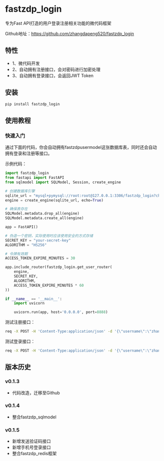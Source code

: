 # fastzdp_login

专为Fast API打造的用户登录注册相关功能的微代码框架

Github地址：https://github.com/zhangdapeng520/fastzdp_login

## 特性

- 1、微代码开发
- 2、自动拥有注册接口，会对密码进行加密处理
- 3、自动拥有登录接口，会返回JWT Token

## 安装

```bash
pip install fastzdp_login
```

## 使用教程

### 快速入门

通过下面的代码，你会自动拥有fastzdpusermodel这张数据库表，同时还会自动拥有登录和注册等接口。

示例代码：

```python
import fastzdp_login
from fastapi import FastAPI
from sqlmodel import SQLModel, Session, create_engine

# 创建数据库引擎
sqlite_url = "mysql+pymysql://root:root@127.0.0.1:3306/fastzdp_login?charset=utf8mb4"
engine = create_engine(sqlite_url, echo=True)

# 确保表存在
SQLModel.metadata.drop_all(engine)
SQLModel.metadata.create_all(engine)

app = FastAPI()

# 伪造一个密钥，实际使用时应该使用安全的方式存储
SECRET_KEY = "your-secret-key"
ALGORITHM = "HS256"

# 令牌有效期
ACCESS_TOKEN_EXPIRE_MINUTES = 30

app.include_router(fastzdp_login.get_user_router(
    engine,
    SECRET_KEY,
    ALGORITHM,
    ACCESS_TOKEN_EXPIRE_MINUTES * 60
))

if __name__ == '__main__':
    import uvicorn

    uvicorn.run(app, host='0.0.0.0', port=8888)
```

测试注册接口：

```bash
req -X POST -H 'Content-Type:application/json' -d '{\"username\":\"zhangdapeng\",\"password\":\"zhangdapeng520\"}' http://127.0.0.1:8888/fastzdp_login/register/
```

测试登录接口：

```bash
req -X POST -H 'Content-Type:application/json' -d '{\"username\":\"zhangdapeng\",\"password\":\"zhangdapeng520\"}' http://127.0.0.1:8888/fastzdp_login/login/
```

## 版本历史

### v0.1.3

- 代码改造，迁移至Github

### v0.1.4

- 整合fastzdp_sqlmodel

### v0.1.5

- 新增发送验证码接口
- 新增手机号登录接口
- 整合fastzdp_redis框架
